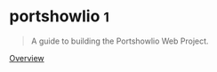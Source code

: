 <!-- _coverpage.md -->

# portshowlio <small>1</small>

> A guide to building the Portshowlio Web Project.

[Overview](#docsify)


